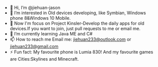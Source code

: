 - 👋 Hi, I’m @jiehuan-jason
- 👀 I’m interested in Old devices developing, like Symbian, Windows phone 8&Windows 10 Mobile.
- 📱  Now I'm focus on Project Kinsler-Develop the daily apps for old devices.If you want to join, just pull requests to me or email me.
- 🌱 I’m currently learning Java ME and C#
- 📫 How to reach me Email me: jiehuan233@outlook.com or jiehuan233@gmail.com
- ⚡ Fun fact: My favourite phone is Lumia 830! And my favourite games are Cities:Skylines and Minecraft.

<!---
jiehuan-jason/jiehuan-jason is a ✨ special ✨ repository because its `README.md` (this file) appears on your GitHub profile.
You can click the Preview link to take a look at your changes.
--->
